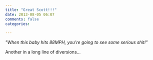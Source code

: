 ```yaml
---
title: "Great Scott!!!"
date: 2013-08-05 06:07
comments: false
categories:

---
```


_"When this baby hits 88MPH, you're going to see some serious shit!"_

Another in a long line of diversions...
